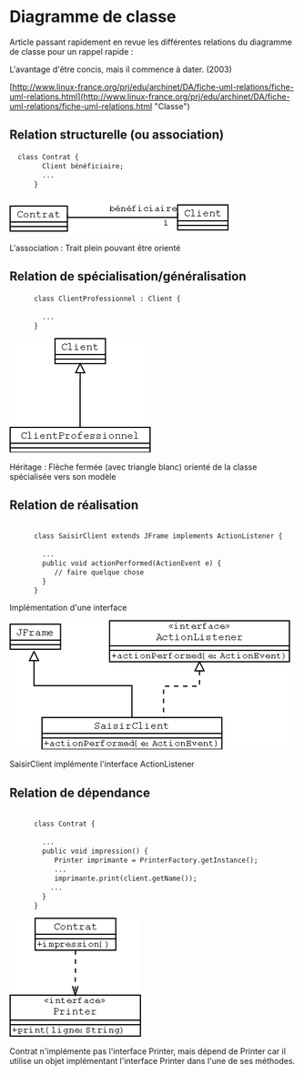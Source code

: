 # Diagramme de classe

Article passant rapidement en revue les différentes relations du diagramme de classe pour un rappel rapide :

L'avantage d'être concis, mais il commence à dater. \(2003\)

[http://www.linux-france.org/prj/edu/archinet/DA/fiche-uml-relations/fiche-uml-relations.html](http://www.linux-france.org/prj/edu/archinet/DA/fiche-uml-relations/fiche-uml-relations.html "Classe")

## Relation structurelle \(ou association\)

```
  class Contrat {
        Client bénéficiaire;
        ...
      }
```

![](/assets/association.png)

L'association : Trait plein pouvant être orienté 

## Relation de spécialisation/généralisation

```
      class ClientProfessionnel : Client {
     
        ...
      }
```

![](/assets/specialisation.png)

Héritage : Flèche fermée  \(avec triangle blanc\) orienté de la classe spécialisée vers son modèle

## Relation de réalisation

```

      class SaisirClient extends JFrame implements ActionListener {
     
        ...
        public void actionPerformed(ActionEvent e) {
           // faire quelque chose
        }
      }
```

Implémentation d'une interface

![](/assets/realisation.png)

SaisirClient implémente l'interface ActionListener

## Relation de dépendance

```

      class Contrat {
     
        ...
        public void impression() {
           Printer imprimante = PrinterFactory.getInstance();
           ...
           imprimante.print(client.getName());
          ...
        }
      }
```

![](/assets/dependance.png)

Contrat n'implémente pas l'interface Printer, mais dépend de Printer car il utilise un objet implémentant l'interface Printer dans l'une de ses méthodes.

